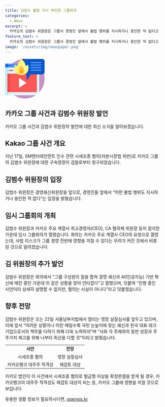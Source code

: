```yaml
---
title: 김범수 불법 지시 부인한 그룹회의
categories:
  - News
excerpt: >
  카카오의 김범수 위원장은 그룹사 경영진 앞에서 불법 행위를 지시하거나 용인한 적 없다고 밝히며, 사안이 사실이 아니라고 주장했다. 이에 카카오는 임시 그룹회의를 열고, 경영에 영향을 줄 수 있는 사례에 대비하기로 했다. 김 위원장은 영장 실질심사를 앞두고 국민 눈높이에 맞는 쇄신과 한국 대표 테크 기업으로서의 책무를 다할 것이라며 노력을 다할 것을 다짐했다. 이에 카카오뱅크의 대주주 적격성 또한 재검토 대상이 될 수 있다.
feature_text: >
  카카오의 김범수 위원장은 그룹사 경영진 앞에서 불법 행위를 지시하거나 용인한 적 없다고 밝히며, 사안이 사실이 아니라고 주장했다. 이에 카카오는 임시 그룹회의를 열고, 경영에 영향을 줄 수 있는 사례에 대비하기로 했다. 김 위원장은 영장 실질심사를 앞두고 국민 눈높이에 맞는 쇄신과 한국 대표 테크 기업으로서의 책무를 다할 것이라며 노력을 다할 것을 다짐했다. 이에 카카오뱅크의 대주주 적격성 또한 재검토 대상이 될 수 있다.
image: '/assets/img/newspaper.png'
---
```


<p><img src="/assets/img/news.png" alt="rentncar 속보" /></p>

<h2 data-ke-size="size26">카카오 그룹 사건과 김범수 위원장 발언</h2>

<p data-ke-size="size16">카카오 그룹 사건과 김범수 위원장의 발언에 대한 최신 소식을 알아보겠습니다.</p>

<h2>Kakao 그룹 사건 개요</h2>

<p data-ke-size="size16">지난 17일, SM엔터테인먼트 인수 관련 시세조종 혐의(자본시장법 위반)로 카카오 그룹의 김범수 위원장에 대한 구속영장이 검찰로부터 청구되었습니다.</p>

<h2>김범수 위원장의 입장</h2>

<p data-ke-size="size16">김범수 위원장은 경영쇄신위원장을 앞으로, 경영진들 앞에서 “어떤 불법 행위도 지시하거나 용인한 적 없다”는 입장을 밝혔습니다.</p>

<h2>임시 그룹회의 개최</h2>

<p data-ke-size="size16">김범수 위원장과 카카오 주요 계열사 최고경영자(CEO), CA 협의체 위원장 등이 참석한 가운데 임시 그룹회의가 열렸습니다. 회의는 카카오 주요 계열사 CEO의 요청으로 열렸는데, 사법 리스크가 그룹 경영 전반에 영향을 끼칠 수 있다는 우려가 커진 것에서 비롯된 것으로 알려졌습니다.</p>

<h2>김 위원장의 추가 발언</h2>

<p data-ke-size="size16">김범수 위원장은 회의에서 "그룹 구성원이 힘을 합쳐 경영 쇄신과 AI(인공지능) 기반 혁신에 매진 중인 가운데 이 같은 상황을 맞아 안타깝다”고 말했으며, 덧붙여 “진행 중인 사안이라 상세히 설명할 수 없지만, 혐의는 사실이 아니다”라고 덧붙였습니다.</p>

<h2>향후 전망</h2>

<p data-ke-size="size16">김범수 위원장은 오는 22일 서울남부지법에서 열리는 영장 실질심사를 앞두고 있으며, 이에 앞서 “어려운 상황이나 이런 때일수록 국민 눈높이에 맞는 쇄신과 한국 대표 테크 기업으로서의 책무를 다하기 위해 더욱 노력하자”며 “사회 각 주체와의 동반 성장과 주주가치 제고를 위해 나부터 최선을 다할 것”이라고 밝혔습니다.</p>

<table>
    <tr>
        <td style="text-align: center; height: 17px;"><b>사안</b></td>
        <td style="text-align: center; height: 17px;"><b>전망</b></td>
    </tr>
    <tr>
        <td style="text-align: center; height: 17px;">시세조종 혐의</td>
        <td style="text-align: center; height: 17px;">영장 실질심사</td>
    </tr>
    <tr>
        <td style="text-align: center; height: 17px;">카카오뱅크 대주주 적격성</td>
        <td style="text-align: center; height: 17px;">재검토 대상</td>
    </tr>
</table>

<p data-ke-size="size16">카카오 법인이 이 사건에서 시세조종 혐의로 벌금형 이상을 확정판결을 받게 될 경우, 카카오뱅크의 대주주 적격성도 재검토 대상이 되는 등, 카카오 그룹에 영향을 끼칠 것으로 보입니다.</p>
유용한 생활 정보가 필요하시다면, <a href="https://opensis.kr" rel="dofollow">opensis.kr</a>


